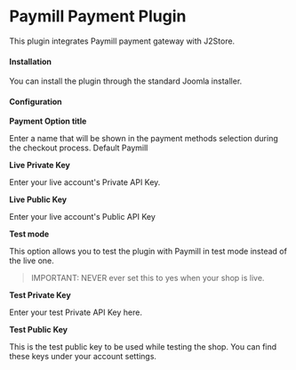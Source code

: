 # Paymill Payment Plugin


This plugin integrates Paymill payment gateway with J2Store. 

#### Installation 

You can install the plugin through the standard Joomla installer. 

#### Configuration 

**Payment Option title**

Enter a name that will be shown in the payment methods 
selection during the checkout process. Default Paymill

**Live Private Key**

Enter your live account's Private API Key. 

**Live Public Key**

Enter your live account's Public API Key 

**Test mode**

This option allows you to test the plugin with Paymill in test mode instead of the live one. 

>IMPORTANT: NEVER ever set this to yes when your shop is live. 

**Test Private Key**

Enter your test Private API Key here. 

**Test Public Key**

This is the test public key to be used while testing the shop. You can find these keys under your account settings. 












